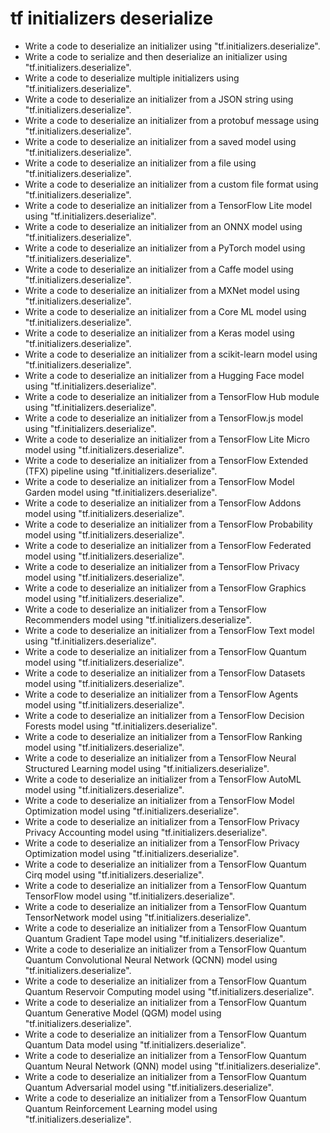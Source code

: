 # tf initializers deserialize

- Write a code to deserialize an initializer using "tf.initializers.deserialize".
- Write a code to serialize and then deserialize an initializer using "tf.initializers.deserialize".
- Write a code to deserialize multiple initializers using "tf.initializers.deserialize".
- Write a code to deserialize an initializer from a JSON string using "tf.initializers.deserialize".
- Write a code to deserialize an initializer from a protobuf message using "tf.initializers.deserialize".
- Write a code to deserialize an initializer from a saved model using "tf.initializers.deserialize".
- Write a code to deserialize an initializer from a file using "tf.initializers.deserialize".
- Write a code to deserialize an initializer from a custom file format using "tf.initializers.deserialize".
- Write a code to deserialize an initializer from a TensorFlow Lite model using "tf.initializers.deserialize".
- Write a code to deserialize an initializer from an ONNX model using "tf.initializers.deserialize".
- Write a code to deserialize an initializer from a PyTorch model using "tf.initializers.deserialize".
- Write a code to deserialize an initializer from a Caffe model using "tf.initializers.deserialize".
- Write a code to deserialize an initializer from a MXNet model using "tf.initializers.deserialize".
- Write a code to deserialize an initializer from a Core ML model using "tf.initializers.deserialize".
- Write a code to deserialize an initializer from a Keras model using "tf.initializers.deserialize".
- Write a code to deserialize an initializer from a scikit-learn model using "tf.initializers.deserialize".
- Write a code to deserialize an initializer from a Hugging Face model using "tf.initializers.deserialize".
- Write a code to deserialize an initializer from a TensorFlow Hub module using "tf.initializers.deserialize".
- Write a code to deserialize an initializer from a TensorFlow.js model using "tf.initializers.deserialize".
- Write a code to deserialize an initializer from a TensorFlow Lite Micro model using "tf.initializers.deserialize".
- Write a code to deserialize an initializer from a TensorFlow Extended (TFX) pipeline using "tf.initializers.deserialize".
- Write a code to deserialize an initializer from a TensorFlow Model Garden model using "tf.initializers.deserialize".
- Write a code to deserialize an initializer from a TensorFlow Addons model using "tf.initializers.deserialize".
- Write a code to deserialize an initializer from a TensorFlow Probability model using "tf.initializers.deserialize".
- Write a code to deserialize an initializer from a TensorFlow Federated model using "tf.initializers.deserialize".
- Write a code to deserialize an initializer from a TensorFlow Privacy model using "tf.initializers.deserialize".
- Write a code to deserialize an initializer from a TensorFlow Graphics model using "tf.initializers.deserialize".
- Write a code to deserialize an initializer from a TensorFlow Recommenders model using "tf.initializers.deserialize".
- Write a code to deserialize an initializer from a TensorFlow Text model using "tf.initializers.deserialize".
- Write a code to deserialize an initializer from a TensorFlow Quantum model using "tf.initializers.deserialize".
- Write a code to deserialize an initializer from a TensorFlow Datasets model using "tf.initializers.deserialize".
- Write a code to deserialize an initializer from a TensorFlow Agents model using "tf.initializers.deserialize".
- Write a code to deserialize an initializer from a TensorFlow Decision Forests model using "tf.initializers.deserialize".
- Write a code to deserialize an initializer from a TensorFlow Ranking model using "tf.initializers.deserialize".
- Write a code to deserialize an initializer from a TensorFlow Neural Structured Learning model using "tf.initializers.deserialize".
- Write a code to deserialize an initializer from a TensorFlow AutoML model using "tf.initializers.deserialize".
- Write a code to deserialize an initializer from a TensorFlow Model Optimization model using "tf.initializers.deserialize".
- Write a code to deserialize an initializer from a TensorFlow Privacy Privacy Accounting model using "tf.initializers.deserialize".
- Write a code to deserialize an initializer from a TensorFlow Privacy Optimization model using "tf.initializers.deserialize".
- Write a code to deserialize an initializer from a TensorFlow Quantum Cirq model using "tf.initializers.deserialize".
- Write a code to deserialize an initializer from a TensorFlow Quantum TensorFlow model using "tf.initializers.deserialize".
- Write a code to deserialize an initializer from a TensorFlow Quantum TensorNetwork model using "tf.initializers.deserialize".
- Write a code to deserialize an initializer from a TensorFlow Quantum Quantum Gradient Tape model using "tf.initializers.deserialize".
- Write a code to deserialize an initializer from a TensorFlow Quantum Quantum Convolutional Neural Network (QCNN) model using "tf.initializers.deserialize".
- Write a code to deserialize an initializer from a TensorFlow Quantum Quantum Reservoir Computing model using "tf.initializers.deserialize".
- Write a code to deserialize an initializer from a TensorFlow Quantum Quantum Generative Model (QGM) model using "tf.initializers.deserialize".
- Write a code to deserialize an initializer from a TensorFlow Quantum Quantum Data model using "tf.initializers.deserialize".
- Write a code to deserialize an initializer from a TensorFlow Quantum Quantum Neural Network (QNN) model using "tf.initializers.deserialize".
- Write a code to deserialize an initializer from a TensorFlow Quantum Quantum Adversarial model using "tf.initializers.deserialize".
- Write a code to deserialize an initializer from a TensorFlow Quantum Quantum Reinforcement Learning model using "tf.initializers.deserialize".